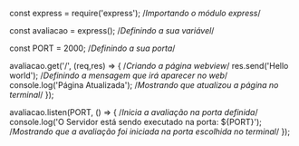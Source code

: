 const express = require('express'); /*Importando o módulo express*/

const avaliacao = express(); /*Definindo a sua variável*/

const PORT = 2000; /*Definindo a sua porta*/

avaliacao.get('/', (req,res) => { /*Criando a página webview*/
    res.send('Hello world'); /*Definindo a mensagem que irá aparecer no web*/
    console.log('Página Atualizada'); /*Mostrando que atualizou a página no terminal*/
});

avaliacao.listen(PORT, () => { /*Inicia a avaliação na porta definida*/
    console.log('O Servidor está sendo executado na porta: ${PORT}'); /*Mostrando que a avaliação foi iniciada na porta escolhida no terminal*/
});
